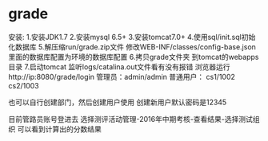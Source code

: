 # grade
安装:
1.安装JDK1.7
2.安装mysql 6.5+
3.安装tomcat7.0+
4.使用sql/init.sql初始化数据库
5.解压缩run/grade.zip文件 修改WEB-INF/classes/config-base.json 里面的数据库配置为环境的数据库配置
6.拷贝grade文件夹 到tomcat的webapps目录 
7.启动tomcat 监听logs/catalina.out文件看有没有报错
浏览器运行
http://ip:8080/grade/login 
管理员：admin/admin
普通用户： cs1/1002  cs2/1003 

也可以自行创建部门，然后创建用户使用 创建新用户默认密码是12345

目前管路员账号登进去 选择测评活动管理-2016年中期考核-查看结果-选择测试组织 可以看到计算出的分数结果
